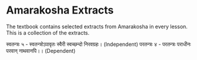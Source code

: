 # Amarakosha Extracts

The textbook contains selected extracts from Amarakosha in every lesson. This is a collection of the extracts.


स्वतन्त्रः ५ - स्वतन्त्रोऽपावृतः स्वैरी स्वच्छन्दो निरवग्रहः। (Independent)
परतन्त्रः ४ - परतन्त्रः पराधीनः परवान् नाथवानपि।। (Dependent)
